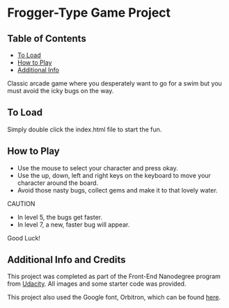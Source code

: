 # Frogger-Type Game Project

## Table of Contents
* [To Load](#To-Load)
* [How to Play](#How-to-Play)
* [Additional Info](#Additional-Info-and-Credits)

Classic arcade game where you desperately want to go for a swim but you must avoid the icky bugs on the way.
## To Load
  Simply double click the index.html file to start the fun.

## How to Play
-  Use the mouse to select your character and press okay.
-  Use the up, down, left and right keys on the keyboard to move your character around the board.
-  Avoid those nasty bugs, collect gems and make it to that lovely water.

  CAUTION
-  In level 5, the bugs get faster.
-  In level 7, a new, faster bug will appear.

  Good Luck!

## Additional Info and Credits
  This project was completed as part of the Front-End Nanodegree program from [Udacity](https://www.udacity.com/). All images and some starter code was provided.

  This project also used the Google font, Orbitron, which can be found [here](https://fonts.google.com).

